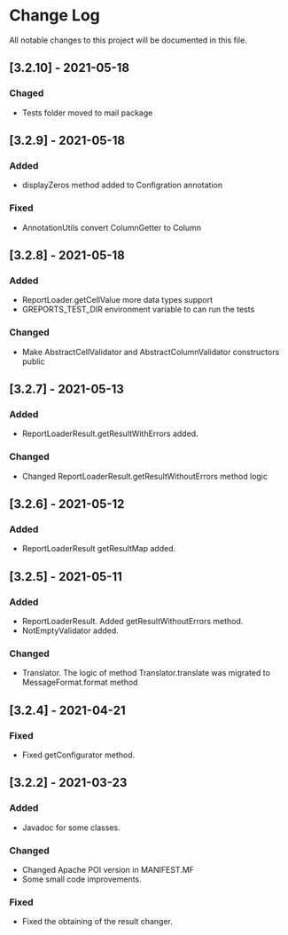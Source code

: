 # Change Log
All notable changes to this project will be documented in this file.

## [3.2.10] - 2021-05-18

### Chaged
- Tests folder moved to mail package

## [3.2.9] - 2021-05-18

### Added
- displayZeros method added to Configration annotation
### Fixed
- AnnotationUtils convert ColumnGetter to Column

## [3.2.8] - 2021-05-18

### Added
- ReportLoader.getCellValue more data types support
- GREPORTS_TEST_DIR environment variable to can run the tests
### Changed
- Make AbstractCellValidator and AbstractColumnValidator constructors public

## [3.2.7] - 2021-05-13

### Added
- ReportLoaderResult.getResultWithErrors added.
### Changed
- Changed ReportLoaderResult.getResultWithoutErrors method logic

## [3.2.6] - 2021-05-12

### Added
- ReportLoaderResult getResultMap added.

## [3.2.5] - 2021-05-11

### Added
- ReportLoaderResult. Added getResultWithoutErrors method.
- NotEmptyValidator added.
### Changed
- Translator. The logic of method Translator.translate was migrated to MessageFormat.format method

## [3.2.4] - 2021-04-21

### Fixed
- Fixed getConfigurator method.

## [3.2.2] - 2021-03-23

### Added
- Javadoc for some classes.
### Changed
- Changed Apache POI version in MANIFEST.MF
- Some small code improvements.
### Fixed
- Fixed the obtaining of the result changer.